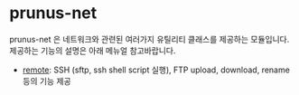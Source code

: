 # prunus-net
prunus-net 은 네트워크와 관련된 여러가지 유틸리티 클래스를 제공하는 모듈입니다. 제공하는 기능의 설명은 아래 메뉴얼 참고바랍니다.

- [remote](docs/Remote.md): SSH (sftp, ssh shell script 실행), FTP upload, download, rename 등의 기능 제공